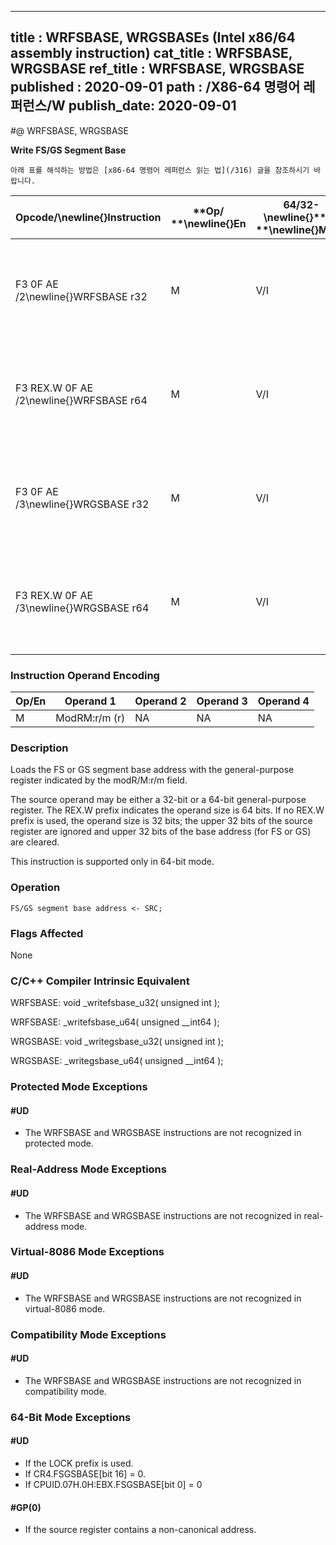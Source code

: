 ----------------------------
title : WRFSBASE, WRGSBASEs (Intel x86/64 assembly instruction)
cat_title : WRFSBASE, WRGSBASE
ref_title : WRFSBASE, WRGSBASE
published : 2020-09-01
path : /X86-64 명령어 레퍼런스/W
publish_date: 2020-09-01
----------------------------


#@ WRFSBASE, WRGSBASE

**Write FS/GS Segment Base**

```lec-info
아래 표를 해석하는 방법은 [x86-64 명령어 레퍼런스 읽는 법](/316) 글을 참조하시기 바랍니다.
```

|**Opcode/**\newline{}**Instruction**|**Op/ **\newline{}**En**|**64/32-**\newline{}**bit **\newline{}**Mode**|**CPUID Fea-**\newline{}**ture Flag**|**Description**|
|------------------------------------|------------------------|----------------------------------------------|-------------------------------------|---------------|
|F3 0F AE /2\newline{}WRFSBASE r32|M|V/I|FSGSBASE|Load the FS base address with the 32-bit value in the source register.|
|F3 REX.W 0F AE /2\newline{}WRFSBASE r64|M|V/I|FSGSBASE|Load the FS base address with the 64-bit value in the source register.|
|F3 0F AE /3\newline{}WRGSBASE r32|M|V/I|FSGSBASE|Load the GS base address with the 32-bit value in the source register.|
|F3 REX.W 0F AE /3\newline{}WRGSBASE r64|M|V/I|FSGSBASE|Load the GS base address with the 64-bit value in the source register.|
### Instruction Operand Encoding


|Op/En|Operand 1|Operand 2|Operand 3|Operand 4|
|-----|---------|---------|---------|---------|
|M|ModRM:r/m (r)|NA|NA|NA|
### Description


Loads the FS or GS segment base address with the general-purpose register indicated by the modR/M:r/m field.

The source operand may be either a 32-bit or a 64-bit general-purpose register. The REX.W prefix indicates the operand size is 64 bits. If no REX.W prefix is used, the operand size is 32 bits; the upper 32 bits of the source register are ignored and upper 32 bits of the base address (for FS or GS) are cleared. 

This instruction is supported only in 64-bit mode.


### Operation

```info-verb
FS/GS segment base address <- SRC;
```
### Flags Affected


None

### C/C++ Compiler Intrinsic Equivalent


WRFSBASE:  void _writefsbase_u32( unsigned int );

WRFSBASE:  _writefsbase_u64( unsigned __int64 );

WRGSBASE:  void _writegsbase_u32( unsigned int );

WRGSBASE:  _writegsbase_u64( unsigned __int64 );


### Protected Mode Exceptions

#### #UD
* The WRFSBASE and WRGSBASE instructions are not recognized in protected mode.

### Real-Address Mode Exceptions

#### #UD
* The WRFSBASE and WRGSBASE instructions are not recognized in real-address mode.

### Virtual-8086 Mode Exceptions

#### #UD
* The WRFSBASE and WRGSBASE instructions are not recognized in virtual-8086 mode.

### Compatibility Mode Exceptions

#### #UD
* The WRFSBASE and WRGSBASE instructions are not recognized in compatibility mode.

### 64-Bit Mode Exceptions

#### #UD
* If the LOCK prefix is used.
* If CR4.FSGSBASE[bit 16] = 0.
* If CPUID.07H.0H:EBX.FSGSBASE[bit 0] = 0

#### #GP(0)
* If the source register contains a non-canonical address.
